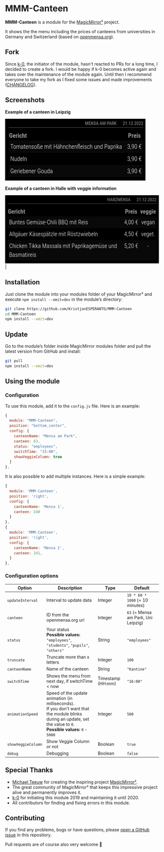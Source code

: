 # MMM-Canteen

**MMM-Canteen** is a module for the [MagicMirror²](https://github.com/MichMich/MagicMirror) project.

It shows the the menu including the prices of canteens from universities in Germany and Switzerland (based on [openmensa.org](https://openmensa.org)).

## Fork

Since [k-0](https://github.com/k-0), the initiator of the module, hasn't reacted to PRs for a long time, I decided to create a fork. I would be happy if k-0 becomes active again and takes over the maintenance of the module again. Until then I recommend everyone to take my fork as I fixed some issues and made improvements ([CHANGELOG](CHANGELOG.md)).

## Screenshots

**Example of a canteen in Leipzig**

![Example of a canteen in Leipzig](img/example1.png)

**Example of a canteen in Halle with veggie information**

![Example of a canteen in Halle with veggie information](img/example2.png)|

## Installation

Just clone the module into your modules folder of your MagicMirror² and execute `npm install --omit=dev` in the module’s directory:

```bash
git clone https://github.com/KristjanESPERANTO/MMM-Canteen
cd MMM-Canteen
npm install --omit=dev
```

## Update

Go to the module’s folder inside MagicMirror modules folder and pull the latest version from GitHub and install:

```bash
git pull
npm install --omit=dev
```

## Using the module

### Configuration

To use this module, add it to the `config.js` file. Here is an example:

```javascript
{
  module: "MMM-Canteen",
  position: "bottom_center",
  config: {
    canteenName: "Mensa am Park",
    canteen: 63,
    status: "employees",
    switchTime: "15:00",
    showVeggieColumn: true
  }
},
```

It is also possible to add multiple instances. Here is a simple example:

```javascript
{
  module: 'MMM-Canteen',
  position: 'right',
  config: {
    canteenName: 'Mensa 1',
    canteen: 240
  }
},
{
  module: 'MMM-Canteen',
  position: 'right',
  config: {
    canteenName: 'Mensa 2',
    canteen: 241,
  }
},
```

### Configuration options

<!-- prettier-ignore-start -->
| Option             | Description                   | Type    | Default                                  |
| ------------------ | ----------------------------- | ------- | ---------------------------------------- |
| `updateInterval`   | Interval to update data       | Integer | `10 * 60 * 1000` (= 10 minutes)          |
| `canteen`          | ID from the openmensa.org url | Integer | `63` (= Mensa am Park, Uni Leipzig)      |
| `status`           | Your status  <br> **Possible values:** `"employees"`, `"students"`, `"pupils"`, `"others"` | String | `"employees"` |
| `truncate`         | Truncate more than x letters  | Integer | `100`                                    |
| `canteenName`      | Name of the canteen           | String  | `"Kantine"`                              |
| `switchTime`       | Shows the menu from next day, if switchTime < now | Timestamp (HH:mm) | `"16:00"`  |
| `animationSpeed`   | Speed of the update animation (in milliseconds).<br>If you don't want that the module blinks during an update, set the value to `0`. <br> **Possible values:** `0` - `5000` | Integer | `500` |
| `showVeggieColumn` | Show Veggie Column or not     | Boolean | `true`                                   |
| `debug`            | Debugging                     | Boolean | `false`                                  |
<!-- prettier-ignore-end -->

## Special Thanks

- [Michael Teeuw](https://github.com/MichMich) for creating the inspiring project [MagicMirror²](https://github.com/MichMich/MagicMirror).
- The great community of MagicMirror² that keeps this impressive project alive and permanently improves it.
- [k-0](https://github.com/k-0) for initiating this module 2019 and maintaining it until 2020.
- All contributors for finding and fixing errors in this module.

## Contributing

If you find any problems, bugs or have questions, please [open a GitHub issue](https://github.com/KristjanESPERANTO/MMM-Canteen/issues) in this repository.

Pull requests are of course also very welcome 🙂

